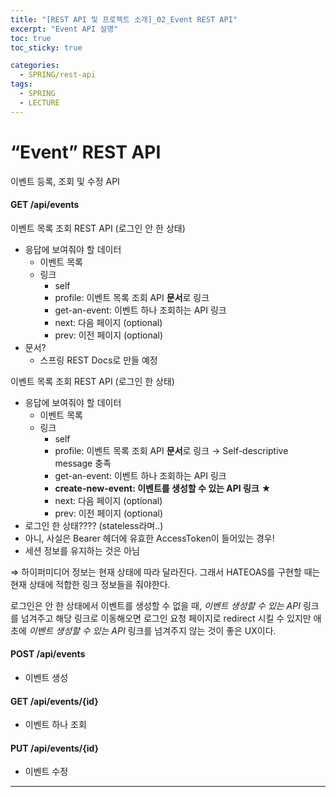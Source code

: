 ```yaml
---
title: "[REST API 및 프로젝트 소개]_02_Event REST API"
excerpt: "Event API 설명"
toc: true
toc_sticky: true

categories:
  - SPRING/rest-api
tags:
  - SPRING
  - LECTURE
---
```


# “Event” REST API

이벤트 등록, 조회 및 수정 API

#### **GET /api/events**

이벤트 목록 조회 REST API (로그인 안 한 상태)

* 응답에 보여줘야 할 데이터
  * 이벤트 목록
  * 링크
    * self
    * profile: 이벤트 목록 조회 API **문서**로 링크
    * get-an-event: 이벤트 하나 조회하는 API 링크
    * next: 다음 페이지 (optional)
    * prev: 이전 페이지 (optional)
* 문서?
  * 스프링 REST Docs로 만들 예정

이벤트 목록 조회 REST API (로그인 한 상태)

* 응답에 보여줘야 할 데이터
  * 이벤트 목록
  * 링크
    * self
    * profile: 이벤트 목록 조회 API **문서**로 링크 → Self-descriptive message 충족
    * get-an-event: 이벤트 하나 조회하는 API 링크
    * **create-new-event: 이벤트를 생성할 수 있는 API 링크** ★ 
    * next: 다음 페이지 (optional)
    * prev: 이전 페이지 (optional)
* 로그인 한 상태???? (stateless라며..)
* 아니, 사실은 Bearer 헤더에 유효한 AccessToken이 들어있는 경우!
* 세션 정보를 유지하는 것은 아님

⇒ 하이퍼미디어 정보는 현재 상태에 따라 달라진다. 그래서 HATEOAS를 구현할 때는 현재 상태에 적합한 링크 정보들을 줘야한다.

로그인은 안 한 상태에서 이벤트를 생성할 수 없을 때, *이벤트 생성할 수 있는 API* 링크를 넘겨주고 해당 링크로 이동해오면 로그인 요청 페이지로 redirect 시킬 수 있지만 애초에 *이벤트 생성할 수 있는 API* 링크를 넘겨주지 않는 것이 좋은 UX이다.

#### **POST /api/events**

* 이벤트 생성

#### **GET /api/events/{id}**

* 이벤트 하나 조회

#### **PUT /api/events/{id}**

* 이벤트 수정

---

